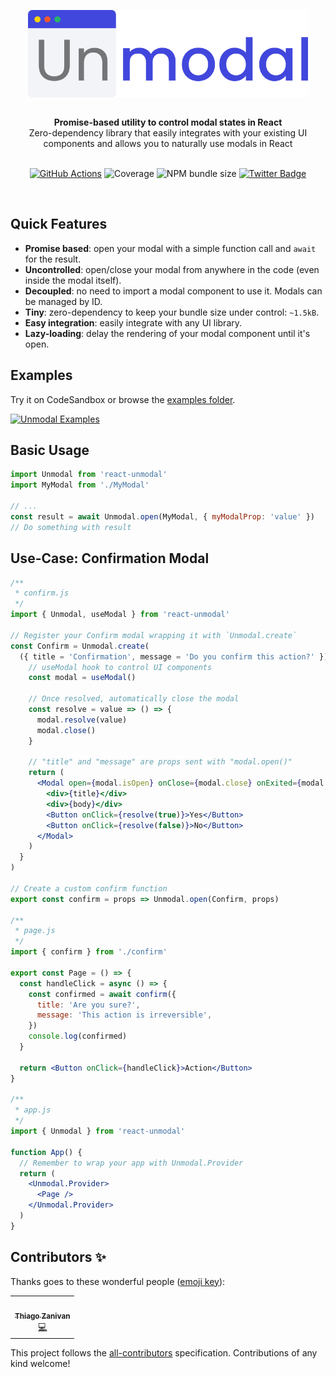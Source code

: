 <p align="center">
  <img height="140" src="media/unmodal.png" alt="React Unmodal Banner" align="center" />
</p>

<br />

<div align="center"><strong>Promise-based utility to control modal states in React</strong></div>
<div align="center">Zero-dependency library that easily integrates with your existing UI components and allows you to naturally use modals in React</div>

<br />

<div align="center">

[![GitHub Actions](https://img.shields.io/github/workflow/status/thiagozf/react-unmodal/react-unmodal%20tests?style=for-the-badge&labelColor=4147dc&logo=github&logoColor=white)](https://github.com/thiagozf/react-unmodal/actions?query=workflow%3A%22react-unmodal+tests%22)
![Coverage](https://img.shields.io/codecov/c/gh/thiagozf/react-unmodal?style=for-the-badge&labelColor=4147dc&logo=codecov&logoColor=white)
![NPM bundle size](https://img.shields.io/bundlephobia/minzip/react-unmodal?style=for-the-badge&labelColor=4147dc&logoColor=white)
[![Twitter Badge](https://img.shields.io/badge/%23ReactUnmodal-4147dc?style=for-the-badge&labelColor=4147dc&logo=twitter&logoColor=white)](https://twitter.com/intent/tweet?button_hashtag=ReactUnmodal)

</div>

<br/>

## Quick Features

- **Promise based**: open your modal with a simple function call and `await` for the result.
- **Uncontrolled**: open/close your modal from anywhere in the code (even inside the modal itself).
- **Decoupled**: no need to import a modal component to use it. Modals can be managed by ID.
- **Tiny**: zero-dependency to keep your bundle size under control: `~1.5kB`.
- **Easy integration**: easily integrate with any UI library.
- **Lazy-loading**: delay the rendering of your modal component until it's open.

## Examples

Try it on CodeSandbox or browse the [examples folder](https://github.com/thiagozf/react-unmodal/tree/main/examples).

[![Unmodal Examples](https://codesandbox.io/static/img/play-codesandbox.svg)](https://githubbox.com/thiagozf/react-unmodal/tree/main/examples/basic)

## Basic Usage

```jsx
import Unmodal from 'react-unmodal'
import MyModal from './MyModal'

// ...
const result = await Unmodal.open(MyModal, { myModalProp: 'value' })
// Do something with result
```

## Use-Case: Confirmation Modal

```jsx
/**
 * confirm.js
 */
import { Unmodal, useModal } from 'react-unmodal'

// Register your Confirm modal wrapping it with `Unmodal.create`
const Confirm = Unmodal.create(
  ({ title = 'Confirmation', message = 'Do you confirm this action?' }) => {
    // useModal hook to control UI components
    const modal = useModal()

    // Once resolved, automatically close the modal
    const resolve = value => () => {
      modal.resolve(value)
      modal.close()
    }

    // "title" and "message" are props sent with "modal.open()"
    return (
      <Modal open={modal.isOpen} onClose={modal.close} onExited={modal.remove}>
        <div>{title}</div>
        <div>{body}</div>
        <Button onClick={resolve(true)}>Yes</Button>
        <Button onClick={resolve(false)}>No</Button>
      </Modal>
    )
  }
)

// Create a custom confirm function
export const confirm = props => Unmodal.open(Confirm, props)

/**
 * page.js
 */
import { confirm } from './confirm'

export const Page = () => {
  const handleClick = async () => {
    const confirmed = await confirm({
      title: 'Are you sure?',
      message: 'This action is irreversible',
    })
    console.log(confirmed)
  }

  return <Button onClick={handleClick}>Action</Button>
}

/**
 * app.js
 */
import { Unmodal } from 'react-unmodal'

function App() {
  // Remember to wrap your app with Unmodal.Provider
  return (
    <Unmodal.Provider>
      <Page />
    </Unmodal.Provider>
  )
}
```

## Contributors ✨

Thanks goes to these wonderful people ([emoji key](https://allcontributors.org/docs/en/emoji-key)):

<!-- ALL-CONTRIBUTORS-LIST:START - Do not remove or modify this section -->
<!-- prettier-ignore-start -->
<!-- markdownlint-disable -->
<table>
  <tr>
    <td align="center"><a href="https://github.com/thiagozf"><img src="https://avatars.githubusercontent.com/u/4684137?v=4?s=100" width="100px;" alt=""/><br /><sub><b>Thiago Zanivan</b></sub></a><br /><a href="https://github.com/thiagozf/react-unmodal/commits?author=thiagozf" title="Code">💻</a></td>
  </tr>
</table>

<!-- markdownlint-restore -->
<!-- prettier-ignore-end -->

<!-- ALL-CONTRIBUTORS-LIST:END -->

This project follows the [all-contributors](https://github.com/all-contributors/all-contributors) specification. Contributions of any kind welcome!
